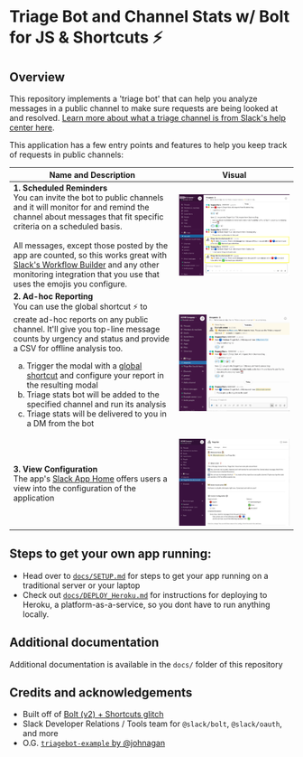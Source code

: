 # Triage Bot and Channel Stats w/ Bolt for JS & Shortcuts ⚡️ 

## Overview

This repository implements a 'triage bot' that can help you analyze messages in a public channel to make sure requests are being looked at and resolved. [Learn more about what a triage channel is from Slack's help center here](https://slack.com/help/articles/360000384726-Prioritize-tasks-quickly-with-triage-channels).

This application has a few entry points and features to help you keep track of requests in public channels:

| Name and Description 	| Visual 	|
|------------------------	|------------------------------------------------------------------------------------------------------------------------------------------------------------------------------------------------------------------------------------------------------------------------------------------------------------------------------------------------------------------------------------------------------------------------------------------------------------------------------------------------------------------	|
| **1. Scheduled Reminders** <br> You can invite the bot to public channels and it will monitor for and remind the channel about messages that fit specific criteria on a scheduled basis.<br><br>All messages, except those posted by the app are counted, so this works great with [Slack's Workflow Builder](https://slack.com/slack-tips/quickly-field-requests-for-your-team) and any other monitoring integration that you use that uses the emojis you configure. 	|  [![](docs/assets/func_1_scheduled_reminders.png)](docs/assets/func_1_scheduled_reminders.png)	|
| **2. Ad-hoc Reporting** <br> You can use the global shortcut :zap: to create ad-hoc reports on any public channel. It'll give you top-line message counts by urgency and status and provide a CSV for offline analysis too.     <ol type="a"><li>Trigger the modal with a [global shortcut](https://slackhq.com/speed-up-work-with-apps-for-slack) and configure your report in the resulting modal</li><li>Triage stats bot will be added to the specified channel and run its analysis</li><li>Triage stats will be delivered to you in a DM from the bot</li></ol> 	| [![](docs/assets/func_2_ad_hoc_reports.gif)](docs/assets/func_2_ad_hoc_reports.gif) |
| **3. View Configuration** <br> The app's [Slack App Home](https://api.slack.com/surfaces/tabs) offers users a view into the configuration of the application | [![](docs/assets/func_3_app_home.png)](docs/assets/func_3_app_home.png) | 

## Steps to get your own app running:
- Head over to [`docs/SETUP.md`](docs/SETUP.md) for steps to get your app running on a traditional server or your laptop
- Check out [`docs/DEPLOY_Heroku.md`](docs/DEPLOY_Heroku.md) for instructions for deploying to Heroku, a platform-as-a-service, so you dont have to run anything locally.

## Additional documentation
Additional documentation is available in the `docs/` folder of this repository

## Credits and acknowledgements
- Built off of [Bolt (v2) + Shortcuts glitch](https://glitch.com/~slack-shortcuts-bolt)
- Slack Developer Relations / Tools team for `@slack/bolt`, `@slack/oauth`, and more
- O.G. [`triagebot-example` by @johnagan](https://github.com/johnagan/triagebot-example)
